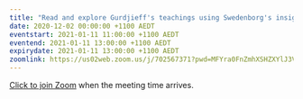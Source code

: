 ```yaml
---
title: "Read and explore Gurdjieff's teachings using Swedenborg's insights"
date: 2020-12-02 00:00:00 +1100 AEDT
eventstart: 2021-01-11 11:00:00 +1100 AEDT
eventend: 2021-01-11 13:00:00 +1100 AEDT
expirydate: 2021-01-11 13:00:00 +1100 AEDT
zoomlink: https://us02web.zoom.us/j/702567371?pwd=MFYra0FnZmhXSHZXYlJ3VE5GMGkwZz09
---
```


[Click to join Zoom](https://us02web.zoom.us/j/702567371?pwd=MFYra0FnZmhXSHZXYlJ3VE5GMGkwZz09) when the meeting time arrives.